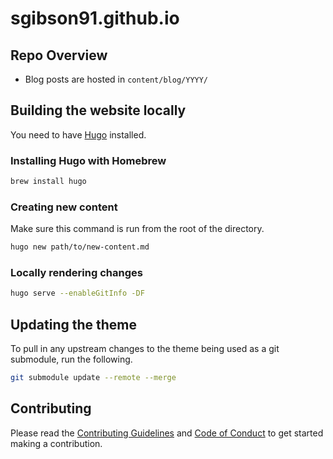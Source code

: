 # sgibson91.github.io

## Repo Overview

* Blog posts are hosted in `content/blog/YYYY/`

## Building the website locally

You need to have [Hugo](https://gohugo.io/) installed.

### Installing Hugo with Homebrew

```bash
brew install hugo
```

### Creating new content

Make sure this command is run from the root of the directory.

```bash
hugo new path/to/new-content.md
```

### Locally rendering changes

```bash
hugo serve --enableGitInfo -DF
```

## Updating the theme

To pull in any upstream changes to the theme being used as a git submodule, run the following.

```bash
git submodule update --remote --merge
```

## Contributing

Please read the [Contributing Guidelines](./CONTRIBUTING.md) and [Code of Conduct](./CODE_OF_CONDUCT.md) to get started making a contribution.

